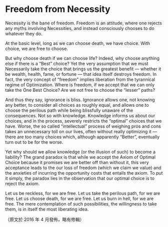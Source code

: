 # Freedom from Necessity

Necessity is the bane of freedom. Freedom is an attitude, where one rejects any myths involving Necessities, and instead consciously chooses to do whatever they do.

At the basic level, long as we can choose death, we have choice. With choice, we are free to choose.

But why choose death if we can choose life? Indeed, why choose anything else if there is a “Best” choice? Yet the very assumption that we must Necessarily take the choice that brings us the greatest benefit — whether it be wealth, health, fame, or fortune — that idea itself destroys freedom. In fact, the very concept of “freedom” implies liberation from the tyrannical regime of Optimization. Where is freedom, if we accept that we can only take the One Best Choice? Are we not free to choose the “lesser” paths?

And thus they say, ignorance is bliss. Ignorance allows one, not knowing any better, to consider all choices as roughly equal, and allows one to choose the perilous path while being blissfully unaware of the consequences. Not so with knowledge. Knowledge informs us about our choices, and in the process, severely restricts the “optimal” choices that we have. Worse, the so called “intellectual” process of weighing pros and cons takes an unnecessary toll on our lives, often without really optimizing it — there are too many choices which, although apparently “Better”, eventually turn out to be for the worse.

Yet why should we allow knowledge (or the illusion of such) to become a liability? The grand paradox is that while we accept the Axiom of Optimal Choice because it promises we are better off than without it, this very acceptance leads to the our loss of freedom (which we claim we value) and the anxieties of incurring the opportunity costs that entails the axiom. To put it simply, the paradox lies in the observation that our optimal choice is to reject the axiom.

Let us be reckless, for we are free. Let us take the perilous path, for we are free. Let us choose death, for we are free. Let us burn in hell, for we are free. The mere contemplation of such possibilities, the willingness to take them, is in itself the most liberating idea.

（原文於 2016 年 4 月發佈，略有修輯）


